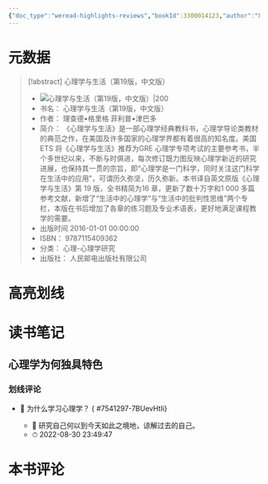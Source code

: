 ```yaml
---
{"doc_type":"weread-highlights-reviews","bookId":3300014123,"author":"理查德•格里格 菲利普•津巴多","cover":"https://weread-1258476243.file.myqcloud.com/weread/cover/23/3300014123/t7_3300014123.jpg","reviewCount":1,"noteCount":0,"isbn":9787115409362,"category":"心理-心理学研究","lastReadDate":"2022-08-30","dg-publish":true,"permalink":"/01inbox/weread/心理学与生活（第19版，中文版）-理查德•格里格 菲利普•津巴多/","dgPassFrontmatter":true,"noteIcon":"","created":"","updated":""}
---
```


# 元数据
> [!abstract] 心理学与生活（第19版，中文版）
> - ![ 心理学与生活（第19版，中文版）|200](https://weread-1258476243.file.myqcloud.com/weread/cover/23/3300014123/t7_3300014123.jpg)
> - 书名： 心理学与生活（第19版，中文版）
> - 作者： 理查德•格里格 菲利普•津巴多
> - 简介： 《心理学与生活》是一部心理学经典教科书，心理学导论类教材的典范之作，在美国及许多国家的心理学界都有着很高的知名度。美国ETS 将《心理学与生活》推荐为GRE 心理学专项考试的主要参考书，半个多世纪以来，不断与时俱进，每次修订既力图反映心理学新近的研究进展，也保持其一贯的宗旨，即“心理学是一门科学，同时关注这门科学在生活中的应用”，可谓历久弥坚，历久弥新。本书译自英文原版《心理学与生活》第 19 版，全书精简为16 章，更新了数十万字和1 000 多篇参考文献，新增了“生活中的心理学”与“生活中的批判性思维”两个专栏，本版在书后增加了各章的练习题及专业术语表，更好地满足课程教学的需要。
> - 出版时间 2016-01-01 00:00:00
> - ISBN： 9787115409362
> - 分类： 心理-心理学研究
> - 出版社： 人民邮电出版社有限公司

# 高亮划线

# 读书笔记

## 心理学为何独具特色

### 划线评论
- 📌 为什么学习心理学？ 
{ #7541297-7BUevHtIi}

    - 💭 研究自己何以到今天如此之境地，谅解过去的自己。
    - ⏱ 2022-08-30 23:49:47
   
# 本书评论
